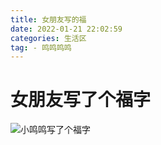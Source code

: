```yaml
---
title: 女朋友写的福
date: 2022-01-21 22:02:59
categories: 生活区
tag: - 鸣鸣鸣鸣
---
```


# 女朋友写了个福字

![小鸣鸣写了个福字](https://s4.ax1x.com/2022/01/21/7WeDgA.jpg)